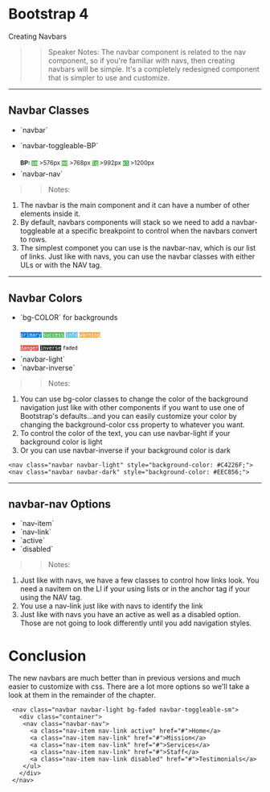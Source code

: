 <!-- .slide: data-state="title" -->
# Bootstrap 4
Creating Navbars

>> Speaker Notes:
The navbar component is related to the nav component, so if you're familiar with navs, then creating navbars will be simple. It's a completely redesigned component that is simpler to use and customize.

---

<!-- .slide: data-state="hasicon" -->

## <i class="fa fa-bars"></i> Navbar Classes
<ul>
	<li class="fragment">`navbar`</li>
	<li class="fragment"><p contenteditable>`navbar-toggleable-BP`</p>
		<small style="line-height: 220%; vertical-align: text-bottom;">
			<b>BP:</b> <code style="background:#5cb85c; color:white;">sm</code> >576px 
			<code style="background:#5cb85c; color:white;">md</code> >768px 
			<code style="background:#5cb85c; color:white;">lg</code> >992px 
			<code style="background:#5cb85c; color:white;">xl</code> >1200px
		</small><br>
	</li>
	<li class="fragment">`navbar-nav`</li>
</ul>


>> Notes:
1. The navbar is the main component and it can have a number of other elements inside it.
1. By default, navbars components will stack so we need to add a navbar-toggleable at a specific breakpoint to control when the navbars convert to rows.
1. The simplest componet you can use is the navbar-nav, which is our list of links. Just like with navs, you can use the navbar classes with either ULs or with the NAV tag.

---

<!-- .slide: data-state="hasicon" -->

## <i class="fa fa-bars"></i> Navbar Colors
<ul>
	<li><p contenteditable>`bg-COLOR` for backgrounds</p>
		<small style="line-height: 220%; vertical-align: text-bottom;"><code style="background:#0275d8; color:white;">primary</code> <code style="background:#5cb85c; color:white;">success</code> <code style="background:#5bc0de; color:white;">info</code> <code style="background:#f0ad4e; color:white;">warning</code><br> <code style="background:#D9534E; color:white;">danger</code> <code style="background:#292b2c; color:white;">inverse</code>  <code style="background:#f7f7f7; color:black;">faded</code></small>
	</li>
	<li class="fragment">`navbar-light`</li>
	<li class="fragment">`navbar-inverse`</li>
</ul>


>> Notes:
1. You can use bg-color classes to change the color of the background navigation just like with other components if you want to use one of Bootstrap's defaults...and you can easily customize your color by changing the background-color css property to whatever you want.
2. To control the color of the text, you can use navbar-light if your background color is light
3. Or you can use navbar-inverse if your background color is dark

`<nav class="navbar navbar-light" style="background-color: #C4226F;">`
`<nav class="navbar navbar-dark" style="background-color: #EEC856;">`

---

<!-- .slide: data-state="hasicon" -->

## <i class="fa fa-bars"></i> navbar-nav Options
<ul>
	<li class="fragment">`nav-item`</li>
	<li class="fragment">`nav-link`</li>
	<li class="fragment">`active`</li>
	<li class="fragment">`disabled`</li>
</ul>


>> Notes:
1. Just like with navs, we have a few classes to control how links look. You need a navitem on the LI if your using lists or in the anchor tag if your using the NAV tag.
1. You use a nav-link just like with navs to identify the link
1. Just like with navs you have an active as well as a disabled option. Those are not going to look differently until you add navigation styles.


# Conclusion
The new navbars are much better than in previous versions and much easier to customize with css. There are a lot more options so we'll take a look at them in the remainder of the chapter.

```
 <nav class="navbar navbar-light bg-faded navbar-toggleable-sm">
   <div class="container">
    <nav class="navbar-nav">
      <a class="nav-item nav-link active" href="#">Home</a>
      <a class="nav-item nav-link" href="#">Mission</a>
      <a class="nav-item nav-link" href="#">Services</a>
      <a class="nav-item nav-link" href="#">Staff</a>
      <a class="nav-item nav-link disabled" href="#">Testimonials</a>
    </ul>   
   </div>
 </nav>
```